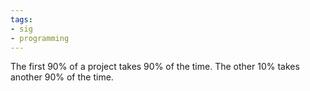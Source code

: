 ```yaml
---
tags:
- sig
- programming
---
```




The first 90% of a project takes 90% of the time. The other 10% takes another 90% of the time.